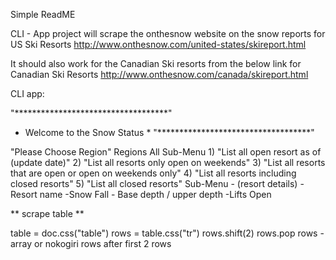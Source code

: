 Simple ReadME

CLI - App project will scrape the onthesnow website on the snow reports for US Ski Resorts http://www.onthesnow.com/united-states/skireport.html

It should also work for the Canadian Ski resorts from the below link for Canadian Ski Resorts
http://www.onthesnow.com/canada/skireport.html

CLI app:  

"***********************************"
*    Welcome to the Snow Status    *
"***********************************"

"Please Choose Region"
 Regions
 All
Sub-Menu
    1) "List all open resort as of (update date)"
    2) "List all resorts only open on weekends"
    3) "List all resorts that are open or open on weekends only"
    4) "List all resorts including closed resorts"
    5) "List all closed resorts"
    Sub-Menu - (resort details)
    - Resort name
       -Snow Fall
       - Base depth / upper depth
       -Lifts Open


** scrape table **

table = doc.css("table")
rows = table.css("tr")
rows.shift(2)
rows.pop
rows - array or nokogiri rows after first 2 rows
